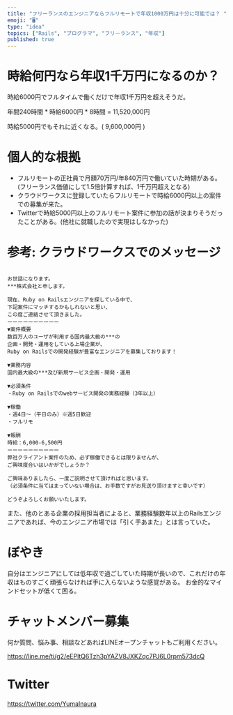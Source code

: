 ```yaml
---
title: "フリーランスのエンジニアならフルリモートで年収1000万円は十分に可能では？ "
emoji: "🖥"
type: "idea"
topics: ["Rails", "プログラマ", "フリーランス", "年収"]
published: true
---
```


# 時給何円なら年収1千万円になるのか？


時給6000円でフルタイムで働くだけで年収1千万円を超えそうだ。

年間240時間 * 時給6000円 * 8時間 = 11,520,000円

時給5000円でもそれに近くなる。( 9,600,000円 )

# 個人的な根拠

- フルリモートの正社員で月額70万円/年840万円で働いていた時期がある。(フリーランス価値にして1.5倍計算すれば、1千万円超えとなる)
- クラウドワークスに登録していたらフルリモートで時給6000円以上の案件での募集が来た。
- Twitterで時給5000円以上のフルリモート案件に参加の話が決まりそうだったことがある。(他社に就職したので実現はしなかった)

# 参考: クラウドワークスでのメッセージ

```

お世話になります。
***株式会社と申します。

現在、Ruby on Railsエンジニアを探している中で、
下記案件にマッチするかもしれないと思い、
この度ご連絡させて頂きました。
ーーーーーーーーーー
▼案件概要
数百万人のユーザが利用する国内最大級の***の
企画・開発・運用をしている上場企業が、
Ruby on Railsでの開発経験が豊富なエンジニアを募集しております！

▼業務内容
国内最大級の***及び新規サービス企画・開発・運用

▼必須条件
・Ruby on Railsでのwebサービス開発の実務経験（3年以上）

▼稼働
・週4日～（平日のみ）※週5日歓迎
・フルリモ

▼報酬
時給：6,000-6,500円
ーーーーーーーーーー
弊社クライアント案件のため、必ず稼働できるとは限りませんが、
ご興味度合いはいかがでしょうか？

ご興味ありましたら、一度ご説明させて頂ければと思います。
（必須条件に当てはまっていない場合は、お手数ですがお見送り頂けますと幸いです）

どうぞよろしくお願いいたします。
```

また、他のとある企業の採用担当者によると、業務経験数年以上のRailsエンジニアであれば、今のエンジニア市場では「引く手あまた」とは言っていた。


# ぼやき

自分はエンジニアにしては低年収で過ごしていた時期が長いので、これだけの年収はものすごく頑張らなければ手に入らないような感覚がある。
お金的なマインドセットが低くて困る。

<!-- Update From Qiita API -->

# チャットメンバー募集


何か質問、悩み事、相談などあればLINEオープンチャットもご利用ください。

https://line.me/ti/g2/eEPltQ6Tzh3pYAZV8JXKZqc7PJ6L0rpm573dcQ


# Twitter

https://twitter.com/YumaInaura

<!-- Update From Qiita API -->

